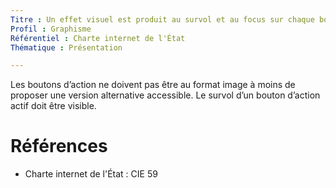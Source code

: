 ```yaml
---
Titre : Un effet visuel est produit au survol et au focus sur chaque bouton d'action.
Profil : Graphisme
Référentiel : Charte internet de l'État
Thématique : Présentation

---
```

Les boutons d’action ne doivent pas être au format image à moins de proposer une version alternative accessible. Le survol d’un bouton d’action actif doit être visible.

# Références

*   Charte internet de l'État : CIE 59
